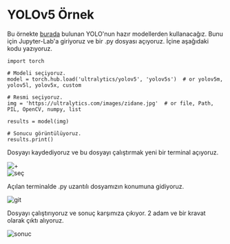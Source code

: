 # YOLOv5 Örnek

Bu örnekte [burada](https://github.com/ultralytics/yolov5/tree/master/models) bulunan YOLO'nun hazır modellerden kullanacağız. Bunu için Jupyter-Lab'a giriyoruz ve bir .py dosyası açıyoruz. İçine aşağıdaki kodu yazıyoruz.

```
import torch

# Modeli seçiyoruz.
model = torch.hub.load('ultralytics/yolov5', 'yolov5s')  # or yolov5m, yolov5l, yolov5x, custom

# Resmi seçiyoruz.
img = 'https://ultralytics.com/images/zidane.jpg'  # or file, Path, PIL, OpenCV, numpy, list

results = model(img)

# Sonucu görüntülüyoruz.
results.print()
```

Dosyayı kaydediyoruz ve bu dosyayı çalıştırmak yeni bir terminal açıyoruz. 

![+](https://user-images.githubusercontent.com/59111328/139831253-7010c120-7631-4e17-88dc-78a54619d641.PNG)
<br>
![seç](https://user-images.githubusercontent.com/59111328/139831352-9c8be50f-72ef-469f-8742-8a7bf2cc7f66.PNG)
<br>

Açılan terminalde .py uzantılı dosyamızın konumuna gidiyoruz. 

![git](https://user-images.githubusercontent.com/59111328/139831679-c2f219f3-bb8c-415c-a312-1c92d428341c.PNG)

Dosyayı çalıştırıyoruz ve sonuç karşımıza çıkıyor. 2 adam ve bir kravat olarak çıktı alıyoruz.

![sonuc](https://user-images.githubusercontent.com/59111328/139831803-11c9ea50-c1ec-409a-8e62-3cdcb2ead4a9.PNG)






